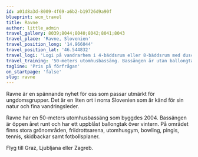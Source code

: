 ```yaml
---
id: a01d8a3d-8009-4f69-a6b2-b19726d9a90f
blueprint: wcm_travel
title: Ravne
author: little_admin
travel_gallery: 8039;8044;8040;8042;8041;8043
travel_place: 'Ravne, Slovenien'
travel_position_long: '14.966044'
travel_position_lat: '46.544832'
travel_logi: 'Logi på vandrarhem i 4-bäddsrum eller 8-bäddsrum med dusch/WC. Våningssängar.'
travel_training: '50-meters utomhusbassäng. Bassängen är utan ballongtak 1/6-1/9. Det finns även en 25-meters inomhusbassäng och relaxavdelning på området. Enkelt gym finns mot tillägg.'
tagline: 'Pris på förfrågan'
on_startpage: 'false'
slug: ravne
---
```

<p>Ravne är en spännande nyhet för oss som passar utmärkt för ungdomsgrupper. Det är en liten ort i norra Slovenien som är känd för sin natur och fina vandringsleder.</p>
<p>Ravne har en 50-meters utomhusbassäng som byggdes 2004. Bassängen är öppen året runt och har ett uppblåst ballongtak över vintern. På området finns stora grönområden, friidrottsarena, utomhusgym, bowling, pingis, tennis, skidbackar samt fotbollsplaner.</p>
<p>Flyg till Graz, Ljubljana eller Zagreb.</p>
